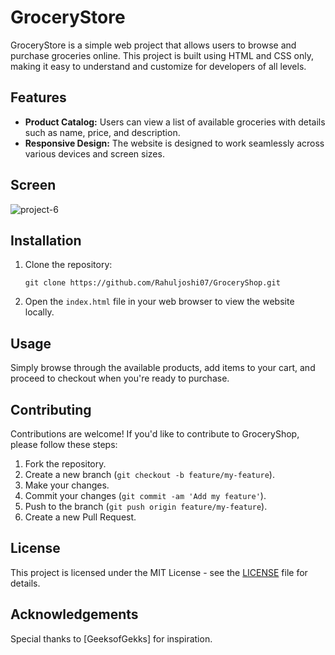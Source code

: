 # GroceryStore

GroceryStore is a simple web project that allows users to browse and purchase groceries online. This project is built using HTML and CSS only, making it easy to understand and customize for developers of all levels.

## Features

- **Product Catalog:** Users can view a list of available groceries with details such as name, price, and description.
- **Responsive Design:** The website is designed to work seamlessly across various devices and screen sizes.

## Screen
![project-6](https://github.com/Rahuljoshi07/GroceryShop/assets/86591216/7d9a96a5-6086-4075-9fc4-1545d353886f)


## Installation

1. Clone the repository:

    ```
    git clone https://github.com/Rahuljoshi07/GroceryShop.git
    ```

2. Open the `index.html` file in your web browser to view the website locally.

## Usage

Simply browse through the available products, add items to your cart, and proceed to checkout when you're ready to purchase.

## Contributing

Contributions are welcome! If you'd like to contribute to GroceryShop, please follow these steps:

1. Fork the repository.
2. Create a new branch (`git checkout -b feature/my-feature`).
3. Make your changes.
4. Commit your changes (`git commit -am 'Add my feature'`).
5. Push to the branch (`git push origin feature/my-feature`).
6. Create a new Pull Request.

## License

This project is licensed under the MIT License - see the [LICENSE](LICENSE) file for details.

## Acknowledgements

Special thanks to [GeeksofGekks] for inspiration.

